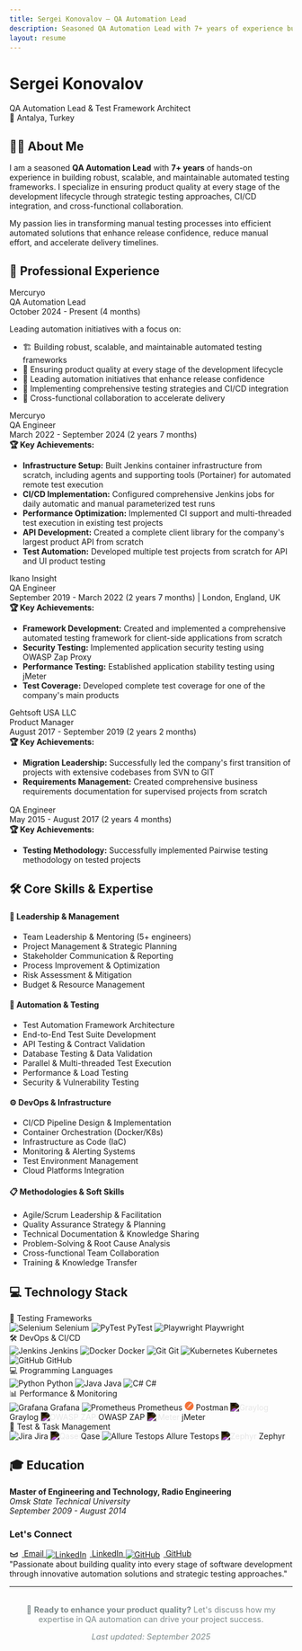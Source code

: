 ```yaml
---
title: Sergei Konovalov — QA Automation Lead
description: Seasoned QA Automation Lead with 7+ years of experience building robust testing frameworks and leading quality initiatives
layout: resume
---
```


<div class="hero">
  <h1>Sergei Konovalov</h1>
  <div class="subtitle">QA Automation Lead & Test Framework Architect</div>
  <div class="location">📍 Antalya, Turkey</div>
</div>

## 👨‍💻 About Me

I am a seasoned **QA Automation Lead** with **7+ years** of hands-on experience in building robust, scalable, and maintainable automated testing frameworks. I specialize in ensuring product quality at every stage of the development lifecycle through strategic testing approaches, CI/CD integration, and cross-functional collaboration.

My passion lies in transforming manual testing processes into efficient automated solutions that enhance release confidence, reduce manual effort, and accelerate delivery timelines.

## 💼 Professional Experience

<div class="experience-item">
  <div class="company-name">Mercuryo</div>
  <div class="role-title">QA Automation Lead</div>
  <div class="duration">October 2024 - Present (4 months)</div>
  
  Leading automation initiatives with a focus on:
  <ul class="achievements">
    <li>🏗️ Building robust, scalable, and maintainable automated testing frameworks</li>
    <li>🎯 Ensuring product quality at every stage of the development lifecycle</li>
    <li>🚀 Leading automation initiatives that enhance release confidence</li>
    <li>🔄 Implementing comprehensive testing strategies and CI/CD integration</li>
    <li>🤝 Cross-functional collaboration to accelerate delivery</li>
  </ul>
</div>

<div class="experience-item">
  <div class="company-name">Mercuryo</div>
  <div class="role-title">QA Engineer</div>
  <div class="duration">March 2022 - September 2024 (2 years 7 months)</div>
  
  <div class="achievements">
    <strong>🏆 Key Achievements:</strong>
    <ul>
      <li><strong>Infrastructure Setup:</strong> Built Jenkins container infrastructure from scratch, including agents and supporting tools (Portainer) for automated remote test execution</li>
      <li><strong>CI/CD Implementation:</strong> Configured comprehensive Jenkins jobs for daily automatic and manual parameterized test runs</li>
      <li><strong>Performance Optimization:</strong> Implemented CI support and multi-threaded test execution in existing test projects</li>
      <li><strong>API Development:</strong> Created a complete client library for the company's largest product API from scratch</li>
      <li><strong>Test Automation:</strong> Developed multiple test projects from scratch for API and UI product testing</li>
    </ul>
  </div>
</div>

<div class="experience-item">
  <div class="company-name">Ikano Insight</div>
  <div class="role-title">QA Engineer</div>
  <div class="duration">September 2019 - March 2022 (2 years 7 months) | London, England, UK</div>
  
  <div class="achievements">
    <strong>🏆 Key Achievements:</strong>
    <ul>
      <li><strong>Framework Development:</strong> Created and implemented a comprehensive automated testing framework for client-side applications from scratch</li>
      <li><strong>Security Testing:</strong> Implemented application security testing using OWASP Zap Proxy</li>
      <li><strong>Performance Testing:</strong> Established application stability testing using jMeter</li>
      <li><strong>Test Coverage:</strong> Developed complete test coverage for one of the company's main products</li>
    </ul>
  </div>
</div>

<div class="experience-item">
  <div class="company-name">Gehtsoft USA LLC</div>
  
  <div style="margin-bottom: 1rem;">
    <div class="role-title">Product Manager</div>
    <div class="duration">August 2017 - September 2019 (2 years 2 months)</div>
    <div class="achievements">
      <strong>🏆 Key Achievements:</strong>
      <ul>
        <li><strong>Migration Leadership:</strong> Successfully led the company's first transition of projects with extensive codebases from SVN to GIT</li>
        <li><strong>Requirements Management:</strong> Created comprehensive business requirements documentation for supervised projects from scratch</li>
      </ul>
    </div>
  </div>
  
  <div>
    <div class="role-title">QA Engineer</div>
    <div class="duration">May 2015 - August 2017 (2 years 4 months)</div>
    <div class="achievements">
      <strong>🏆 Key Achievements:</strong>
      <ul>
        <li><strong>Testing Methodology:</strong> Successfully implemented Pairwise testing methodology on tested projects</li>
      </ul>
    </div>
  </div>
</div>

## 🛠️ Core Skills & Expertise

<div class="skills-grid">
  <div class="skill-category">
    <h4>👥 Leadership & Management</h4>
    <ul>
      <li data-tech="automation">Team Leadership & Mentoring (5+ engineers)</li>
      <li data-tech="automation">Project Management & Strategic Planning</li>
      <li data-tech="automation">Stakeholder Communication & Reporting</li>
      <li data-tech="automation">Process Improvement & Optimization</li>
      <li data-tech="automation">Risk Assessment & Mitigation</li>
      <li data-tech="automation">Budget & Resource Management</li>
    </ul>
  </div>

  <div class="skill-category">
    <h4>🤖 Automation & Testing</h4>
    <ul>
      <li data-tech="automation">Test Automation Framework Architecture</li>
      <li data-tech="automation">End-to-End Test Suite Development</li>
      <li data-tech="automation">API Testing & Contract Validation</li>
      <li data-tech="automation">Database Testing & Data Validation</li>
      <li data-tech="automation">Parallel & Multi-threaded Test Execution</li>
      <li data-tech="automation">Performance & Load Testing</li>
      <li data-tech="automation">Security & Vulnerability Testing</li>
    </ul>
  </div>

  <div class="skill-category">
    <h4>⚙️ DevOps & Infrastructure</h4>
    <ul>
      <li data-tech="automation">CI/CD Pipeline Design & Implementation</li>
      <li data-tech="automation">Container Orchestration (Docker/K8s)</li>
      <li data-tech="automation">Infrastructure as Code (IaC)</li>
      <li data-tech="automation">Monitoring & Alerting Systems</li>
      <li data-tech="automation">Test Environment Management</li>
      <li data-tech="automation">Cloud Platforms Integration</li>
    </ul>
  </div>

  <div class="skill-category">
    <h4>📋 Methodologies & Soft Skills</h4>
    <ul>
      <li data-tech="automation">Agile/Scrum Leadership & Facilitation</li>
      <li data-tech="automation">Quality Assurance Strategy & Planning</li>
      <li data-tech="automation">Technical Documentation & Knowledge Sharing</li>
      <li data-tech="automation">Problem-Solving & Root Cause Analysis</li>
      <li data-tech="automation">Cross-functional Team Collaboration</li>
      <li data-tech="automation">Training & Knowledge Transfer</li>
    </ul>
  </div>
</div>

## 💻 Technology Stack

<div class="tech-stack-inline">
  <div class="tech-line">
    <div class="tech-line-title">🔬 Testing Frameworks</div>
    <div class="tech-badges">
      <span class="tech-badge primary">
        <img src="https://cdn.jsdelivr.net/gh/devicons/devicon/icons/selenium/selenium-original.svg" width="16" height="16" alt="Selenium">
        Selenium
      </span>
      <span class="tech-badge primary">
        <img src="https://cdn.jsdelivr.net/gh/devicons/devicon/icons/pytest/pytest-original.svg" width="16" height="16" alt="PyTest">
        PyTest
      </span>
      <span class="tech-badge primary">
        <img src="https://cdn.jsdelivr.net/gh/devicons/devicon/icons/playwright/playwright-original.svg" width="16" height="16" alt="Playwright">
        Playwright
      </span>
    </div>
  </div>

  <div class="tech-line">
    <div class="tech-line-title">🛠️ DevOps & CI/CD</div>
    <div class="tech-badges">
      <span class="tech-badge secondary">
        <img src="https://cdn.jsdelivr.net/gh/devicons/devicon/icons/jenkins/jenkins-original.svg" width="16" height="16" alt="Jenkins">
        Jenkins
      </span>
      <span class="tech-badge secondary">
        <img src="https://cdn.jsdelivr.net/gh/devicons/devicon/icons/docker/docker-original.svg" width="16" height="16" alt="Docker">
        Docker
      </span>
      <span class="tech-badge secondary">
        <img src="https://cdn.jsdelivr.net/gh/devicons/devicon/icons/git/git-original.svg" width="16" height="16" alt="Git">
        Git
      </span>
      <span class="tech-badge secondary">
        <img src="https://cdn.jsdelivr.net/gh/devicons/devicon/icons/kubernetes/kubernetes-plain.svg" width="16" height="16" alt="Kubernetes">
        Kubernetes
      </span>
      <span class="tech-badge secondary">
        <img src="https://cdn.jsdelivr.net/gh/devicons/devicon/icons/github/github-original.svg" width="16" height="16" alt="GitHub">
        GitHub
      </span>
    </div>
  </div>

  <div class="tech-line">
    <div class="tech-line-title">💻 Programming Languages</div>
    <div class="tech-badges">
      <span class="tech-badge accent">
        <img src="https://cdn.jsdelivr.net/gh/devicons/devicon/icons/python/python-original.svg" width="16" height="16" alt="Python">
        Python
      </span>
      <span class="tech-badge accent">
        <img src="https://cdn.jsdelivr.net/gh/devicons/devicon/icons/java/java-original.svg" width="16" height="16" alt="Java">
        Java
      </span>
      <span class="tech-badge accent">
        <img src="https://cdn.jsdelivr.net/gh/devicons/devicon/icons/csharp/csharp-original.svg" width="16" height="16" alt="C#">
        C#
      </span>
    </div>
  </div>

  <div class="tech-line">
    <div class="tech-line-title">📊 Performance & Monitoring</div>
    <div class="tech-badges">
      <span class="tech-badge neutral">
        <img src="https://cdn.jsdelivr.net/gh/devicons/devicon/icons/grafana/grafana-original.svg" width="16" height="16" alt="Grafana">
        Grafana
      </span>
      <span class="tech-badge neutral">
        <img src="https://cdn.jsdelivr.net/gh/devicons/devicon/icons/prometheus/prometheus-original.svg" width="16" height="16" alt="Prometheus">
        Prometheus
      </span>
      <span class="tech-badge neutral">
        <img src="https://raw.githubusercontent.com/devicons/devicon/master/icons/postman/postman-original.svg" width="16" height="16" alt="Postman">
        Postman
      </span>
      <span class="tech-badge neutral">
        <img src="https://raw.githubusercontent.com/simple-icons/simple-icons/develop/icons/graylog.svg" width="16" height="16" alt="Graylog" style="filter: invert(1);">
        Graylog
      </span>
      <span class="tech-badge neutral">
        <img src="https://raw.githubusercontent.com/simple-icons/simple-icons/develop/icons/owasp.svg" width="16" height="16" alt="OWASP ZAP" style="filter: invert(1);">
        OWASP ZAP
      </span>
      <span class="tech-badge neutral">
        <img src="https://raw.githubusercontent.com/simple-icons/simple-icons/develop/icons/apachejmeter.svg" width="16" height="16" alt="jMeter" style="filter: invert(1);">
        jMeter
      </span>
    </div>
  </div>

  <div class="tech-line">
    <div class="tech-line-title">🎯 Test & Task Management</div>
    <div class="tech-badges">
      <span class="tech-badge primary">
        <img src="https://cdn.jsdelivr.net/gh/devicons/devicon/icons/jira/jira-original.svg" width="16" height="16" alt="Jira">
        Jira
      </span>
      <span class="tech-badge primary">
        <img src="https://raw.githubusercontent.com/simple-icons/simple-icons/develop/icons/qase.svg" width="16" height="16" alt="Qase" style="filter: invert(1);">
        Qase
      </span>
      <span class="tech-badge primary">
        <img src="https://avatars.githubusercontent.com/u/5879127?s=200&v=4" width="16" height="16" alt="Allure Testops">
        Allure Testops
      </span>
      <span class="tech-badge primary">
        <img src="https://raw.githubusercontent.com/simple-icons/simple-icons/develop/icons/zephyr.svg" width="16" height="16" alt="Zephyr" style="filter: invert(1);">
        Zephyr
      </span>
    </div>
  </div>
</div>

## 🎓 Education

**Master of Engineering and Technology, Radio Engineering**  
*Omsk State Technical University*  
*September 2009 - August 2014*

<div class="contact-info">
  <h3>Let's Connect</h3>
  <div class="contact-links">
    <a href="mailto:skonovalov.work@gmail.com">
      <svg xmlns="http://www.w3.org/2000/svg" width="16" height="16" viewBox="0 0 24 24" fill="none" stroke="currentColor" stroke-width="2" stroke-linecap="round" stroke-linejoin="round" style="vertical-align:middle;margin-right:6px;">
        <path d="M3 8l9 6 9-6"></path>
        <path d="M21 8v8a2 2 0 0 1-2 2H5a2 2 0 0 1-2-2V8"></path>
      </svg>
      Email
    </a>
    <a href="https://www.linkedin.com/in/sergei-konovalov-150766183" target="_blank">
      <img src="https://cdn.jsdelivr.net/gh/devicons/devicon/icons/linkedin/linkedin-original.svg" alt="LinkedIn" width="16" height="16" style="vertical-align:middle;margin-right:6px;">
      LinkedIn
    </a>
    <a href="https://github.com/l0kifs" target="_blank">
      <img src="https://cdn.jsdelivr.net/gh/devicons/devicon/icons/github/github-original.svg" alt="GitHub" width="16" height="16" style="vertical-align:middle;margin-right:6px;">
      GitHub
    </a>
  </div>
</div>

<div class="quote">
  "Passionate about building quality into every stage of software development through innovative automation solutions and strategic testing approaches."
</div>

---

<div style="text-align: center; color: #7f8c8d; font-size: 0.9rem; margin-top: 2rem;">
  <p>🌟 <strong>Ready to enhance your product quality?</strong> Let's discuss how my expertise in QA automation can drive your project success.</p>
  <p><em>Last updated: September 2025</em></p>
</div>